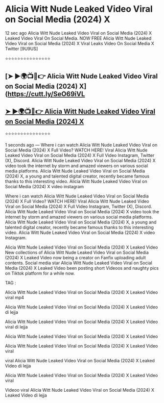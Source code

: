 ﻿# Alicia Witt Nude Leaked Video Viral on Social Media (2024) X



12 sec ago Alicia Witt Nude Leaked Video Viral on Social Media (2024) X Leaked Video Viral On Social Media. NOW FREE Alicia Witt Nude Leaked Video Viral on Social Media (2024) X Viral Leaks Video On Social Media X Twitter [9U9US]

⭐⭐⭐⭐⭐⭐⭐⭐⭐⭐⭐⭐⭐⭐⭐

## [➤ ►🌍📺📱👉 Alicia Witt Nude Leaked Video Viral on Social Media (2024) X](https://cutt.ly/SeO69iVL

## [➤ ►🌍📺📱👉 Alicia Witt Nude Leaked Video Viral on Social Media (2024) X](https://cutt.ly/SeO69iVL)


⭐⭐⭐⭐⭐⭐⭐⭐⭐⭐⭐⭐⭐⭐⭐



1 seconds ago — Where i can watch Alicia Witt Nude Leaked Video Viral on Social Media (2024) X Full Video? WATCH HERE! Viral Alicia Witt Nude Leaked Video Viral on Social Media (2024) X Full Video Instagram, Twitter (X), Discord. Alicia Witt Nude Leaked Video Viral on Social Media (2024) X video took the internet by storm and amazed viewers on various social media platforms. Alicia Witt Nude Leaked Video Viral on Social Media (2024) X, a young and talented digital creator, recently became famous thanks to this interesting video. Alicia Witt Nude Leaked Video Viral on Social Media (2024) X video instagram

Where i can watch Alicia Witt Nude Leaked Video Viral on Social Media (2024) X Full Video? WATCH HERE! Viral Alicia Witt Nude Leaked Video Viral on Social Media (2024) X Full Video Instagram, Twitter (X), Discord. Alicia Witt Nude Leaked Video Viral on Social Media (2024) X video took the internet by storm and amazed viewers on various social media platforms. Alicia Witt Nude Leaked Video Viral on Social Media (2024) X, a young and talented digital creator, recently became famous thanks to this interesting video. Alicia Witt Nude Leaked Video Viral on Social Media (2024) X video Instagram.

Alicia Witt Nude Leaked Video Viral on Social Media (2024) X Leaked Video New collections of Alicia Witt Nude Leaked Video Viral on Social Media (2024) X Leaked Video now being a creator on Fanfix uploading adult contents. Social media star Alicia Witt Nude Leaked Video Viral on Social Media (2024) X Leaked Video been posting short Videoos and naughty pics on Tiktok platform for a while now.

TAG :

 

Alicia Witt Nude Leaked Video Viral on Social Media (2024) X Leaked Video viral mp4

 

Alicia Witt Nude Leaked Video Viral on Social Media (2024) X Leaked Video di lejja

 

Alicia Witt Nude Leaked Video Viral on Social Media (2024) X Leaked Video viral di lejja

 

Alicia Witt Nude Leaked Video Viral on Social Media (2024) X Leaked Video

 

Alicia Witt Nude Leaked Video Viral on Social Media (2024) X Leaked Video viral

 

viral Alicia Witt Nude Leaked Video Viral on Social Media (2024) X Leaked Video di lejja

 

Alicia Witt Nude Leaked Video Viral on Social Media (2024) X Leaked Video viral

 

Videoo viral Alicia Witt Nude Leaked Video Viral on Social Media (2024) X Leaked Video di lejja